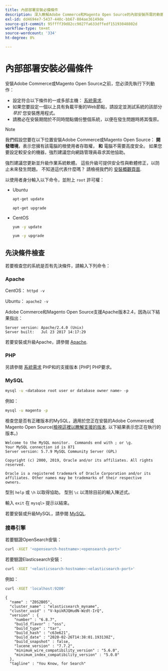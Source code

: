 ```yaml
---
title: 內部部署安裝必備條件
description: 深入瞭解Adobe Commerce和Magento Open Source的內部安裝所需的軟體相依性。
exl-id: dd4694e7-5437-440c-bb67-804ae36149de
source-git-commit: 95ffff39d82cc9027fa633dffedf15193040802d
workflow-type: tm+mt
source-wordcount: '334'
ht-degree: 0%

---
```


# 內部部署安裝必備條件

安裝Adobe Commerce或Magento Open Source之前，您必須先執行下列動作：

* 設定符合以下條件的一或多部主機： [系統需求](../system-requirements.md).
* 如果您要設定一個以上具有負載平衡的Web節點，請設定並測試系統的該部分 _早於_ 您安裝應用程式。
* 請務必在安裝期間於不同時間點備份整個系統，以便在發生問題時將其復原。

>[!NOTE]
>
>我們假設您要在以下位置安裝Adobe Commerce或Magento Open Source： **開發環境**，表示您擁有該電腦的根使用者存取權， **和** 電腦不需要高度安全。 如果您要設定較安全的機器，強烈建議您向網路管理員尋求其他協助。

強烈建議您更新並升級作業系統軟體。 這些升級可提供安全性與軟體修正，以防止未來發生問題。 不知道這代表什麼嗎？ 請檢視我們的 [安裝概觀頁面](../overview.md).

以使用者身分輸入以下命令，並附上 `root` 許可權：

* Ubuntu

   ```bash
   apt-get update
   ```

   ```bash
   apt-get upgrade
   ```

* CentOS

   ```bash
   yum -y update
   ```

   ```bash
   yum -y upgrade
   ```

## 先決條件檢查

若要檢查您的系統是否有先決條件，請輸入下列命令：

### Apache

CentOS： `httpd -v`

Ubuntu： `apache2 -v`

Adobe Commerce和Magento Open Source支援Apache版本2.4，因為以下結果指出：

```terminal
Server version: Apache/2.4.0 (Unix)
Server built:   Jul 23 2017 14:17:29
```

若要安裝或升級Apache，請參閱 [Apache](web-server/apache.md).

### PHP

另請參閱 [系統需求](../system-requirements.md) PHP和的支援版本 [PHP] PHP要求。

### MySQL

```bash
mysql -u <database root user or database owner name> -p
```

例如：

```bash
mysql -u magento -p
```

檢查您是否有正確版本的MySQL，適用於您正在安裝的Adobe Commerce或Magento Open Source([檢視這裡以瞭解支援的版本](../system-requirements.md). 以下結果表示您正在執行的版本。)

```terminal
Welcome to the MySQL monitor.  Commands end with ; or \g.
Your MySQL connection id is 871
Server version: 5.7.9 MySQL Community Server (GPL)

Copyright (c) 2000, 2019, Oracle and/or its affiliates. All rights reserved.

Oracle is a registered trademark of Oracle Corporation and/or its
affiliates. Other names may be trademarks of their respective
owners.
```

型別 `help` 或 `\h` 以取得協助。 型別 `\c` 以清除目前的輸入陳述式。

輸入 `exit` 在 `mysql>` 提示以結束。

若要安裝或升級MySQL，請參閱 [MySQL](database/mysql.md).

### 搜尋引擎

若要驗證OpenSearch安裝：

```bash
curl -XGET '<opensearch-hostname>:<opensearch-port>'
```

若要驗證Elasticsearch安裝：

```bash
curl -XGET '<elasticsearch-hostname>:<elasticsearch-port>'
```

例如：

```bash
curl -XGET 'localhost:9200'
```

```terminal
{
  "name" : "Z0S2B05",
  "cluster_name" : "elasticsearch_myname",
  "cluster_uuid" : "V-kpikRJQHudN-Wzdt-IrQ",
  "version" : {
    "number" : "6.8.7",
    "build_flavor" : "oss",
    "build_type" : "tar",
    "build_hash" : "c63e621",
    "build_date" : "2020-02-26T14:38:01.193138Z",
    "build_snapshot" : false,
    "lucene_version" : "7.7.2",
    "minimum_wire_compatibility_version" : "5.6.0",
    "minimum_index_compatibility_version" : "5.0.0"
  },
  "tagline" : "You Know, for Search"
```
